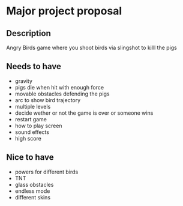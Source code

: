 # Major project proposal

## Description
Angry Birds game where you shoot birds via slingshot to killl the pigs

## Needs to have
- gravity
- pigs die when hit with enough force
- movable obstacles defending the pigs
- arc to show bird trajectory
- multiple levels
- decide wether or not the game is over or someone wins
- restart game
- how to play screen 
- sound effects
- high score



## Nice to have
- powers for different birds
- TNT
- glass obstacles
- endless mode
- different skins

